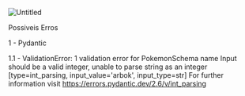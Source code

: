 ![Untitled](https://prod-files-secure.s3.us-west-2.amazonaws.com/75149d37-58c5-4e57-833a-62c9c8f03039/3859aae4-d37f-4ddc-a9f7-cea7bea5d48c/Untitled.png)

Possiveis Erros 

1 - Pydantic

1.1 - ValidationError: 1 validation error for PokemonSchema
name
  Input should be a valid integer, unable to parse string as an integer [type=int_parsing, input_value='arbok', input_type=str]
    For further information visit https://errors.pydantic.dev/2.6/v/int_parsing